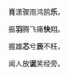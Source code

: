 <p class="text-center"><b>肖</b>潇骤雨鸿鹄<b>乐</b>，</p>
<p class="text-center">振<b>羽</b>腾飞痛<b>快</b>翔。</p>
<p class="text-center">握雄<b>芯</b>兮<b>辰</b>不枉，</p>
<p class="text-center">闻人放<b>诞</b>笑经旁。</p>